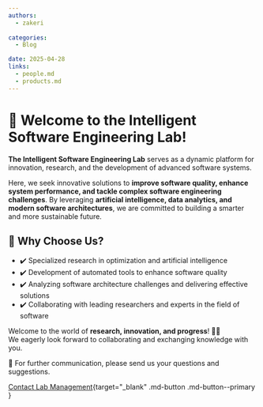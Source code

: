 ```yaml
---
authors:
  - zakeri
  
categories:
  - Blog

date: 2025-04-28
links:
  - people.md
  - products.md
---
```



# 🎉 Welcome to the Intelligent Software Engineering Lab!

**The Intelligent Software Engineering Lab** serves as a dynamic platform for innovation, research, and the development of advanced software systems.

Here, we seek innovative solutions to **improve software quality, enhance system performance, and tackle complex software engineering challenges**. By leveraging **artificial intelligence, data analytics, and modern software architectures**, we are committed to building a smarter and more sustainable future.

<!-- more -->

## 🔹 Why Choose Us?
- ✔️ Specialized research in optimization and artificial intelligence  
- ✔️ Development of automated tools to enhance software quality  
- ✔️ Analyzing software architecture challenges and delivering effective solutions  
- ✔️ Collaborating with leading researchers and experts in the field of software  

Welcome to the world of **research, innovation, and progress**! 🌱✨  
We eagerly look forward to collaborating and exchanging knowledge with you.

📩 For further communication, please send us your questions and suggestions.

[Contact Lab Management](https://www.m-zakeri.ir/pages/contact-me.html){target="_blank" .md-button .md-button--primary }
